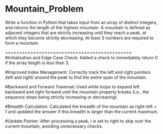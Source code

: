 # Mountain_Problem
Write a function in Python that takes input from an array of distinct integers, and returns the length of the highest mountain.   A mountain is defined as adjacent integers that are strictly increasing  until they reach a peak, at which they become strictly decreasing.   At least 3 numbers are required to form a mountain.

=============================================
#Initialization and Edge Case Check: Added a check to immediately return 0 if the array length is less than 3.

#Improved Index Management: Correctly track the left and right pointers (left and right) 
around the peak to find the entire span of the mountain.

#Backward and Forward Traversal: Used while loops to expand left backward and right forward 
until the mountain property breaks (i.e., the sequence stops being strictly increasing or decreasing).

#Breadth Calculation: Calculated the breadth of the mountain as right-left + 1 and 
updated the answer if this breadth is larger than the current maximum.

#Update Pointer: After processing a peak, i is set to right to skip over the current mountain, 
avoiding unnecessary checks.
